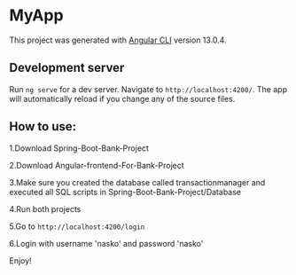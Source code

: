 # MyApp

This project was generated with [Angular CLI](https://github.com/angular/angular-cli) version 13.0.4.

## Development server

Run `ng serve` for a dev server. Navigate to `http://localhost:4200/`. The app will automatically reload if you change any of the source files.

## How to use:
1.Download Spring-Boot-Bank-Project

2.Download Angular-frontend-For-Bank-Project

3.Make sure you created the database called transactionmanager and executed all SQL scripts in Spring-Boot-Bank-Project/Database

4.Run both projects

5.Go to `http://localhost:4200/login`

6.Login with username 'nasko' and password 'nasko'

Enjoy!

